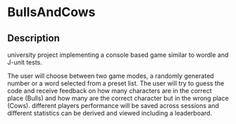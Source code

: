 # BullsAndCows

## Description
university project implementing a console based game similar to wordle and J-unit tests.

The user will choose between two game modes, a randomly generated number or a word selected from a preset list.
The user will try to guess the code and receive feedback on how many characters are in the correct place (Bulls)
and how many are the correct character but in the wrong place (Cows).
different players performance will be saved across sessions and different statistics can be derived and viewed including a leaderboard.



